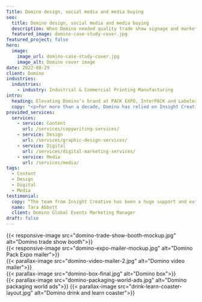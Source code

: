 ```yaml
---
Title: Domino design, social media and media buying
seo:
  title: Domino design, social media and media buying
  description: When Domino needed quality trade show signage and marketing materials for PACK EXPO, InterPACK and Labelexpo, Insight flexed its design and media buying skills to provide results.
  featured_image: domino-case-study-cover.jpg
featured_project: false
hero:
  image:
    image_url: domino-case-study-cover.jpg
    image_alt: Domino cover image
date: 2022-08-29
client: Domino
industries:
  industries:
    - industry: Industrial & Commercial Printing Manufacturing
intro:
  heading: Elevating Domino’s brand at PACK EXPO, InterPACK and Labelexpo Europe
  copy: "<p>For more than a decade, Domino has relied on Insight Creative to help them command notice at packaging and processing trade shows such as PACK EXPO, InterPACK and Labelexpo Europe. Our team created eye-catching graphics for their trade show walls that incorporated QR codes for engagement. We also designed branded plant coasters—coasters with seeds that germinate if planted in soil—to align with Domino’s sustainability message. Our innovative VIP video mailer invited select people to Domino’s PACK EXPO booth with key messaging on eliminating human errors through automation. We showcased Domino’s printing capabilities through a unique pizza box “sell sheet.” During the pandemic, we helped Domino adapt by designing a virtual trade show booth. Finally, our strategic geo-fencing campaigns during PACK EXPO consistently drove booth engagement, while our social media management cultivated a thriving online community for Domino to engage with its audience pre- and post-show.</p><p>As a result of our collaborative efforts, Domino continues to shine as a prominent figure in the printing manufacturing industry. We look forward to further elevating their brand and market presence for years to come.</p>"
provided_services:
  services:
    - service: Content
      url: /services/copywriting-services/
    - service: Design
      url: /services/graphic-design-services/
    - service: Digital
      url: /services/digital-marketing-services/
    - service: Media
      url: /services/media/
tags:
  - Content
  - Design
  - Digital
  - Media
testimonial:
  copy: “The team from Insight Creative has been a huge support and extension of our brand over the years. It’s no coincidence that ‘creative’ is in their name, and that is what they deliver on all counts. We’ve used larger agencies in the past, but none compare to the level of professionalism and creative strength the Insight team provides.”
  name: Tara Abbott
  client: Domino Global Events Marketing Manager
draft: false
---
```


<div class="wrapper-md">
  <div class="flex-grid">
    {{< responsive-image src="domino-trade-show-booth-mockup.jpg" alt="Domino trade show booth">}}
  </div>

  <div class="flex-grid">
    {{< responsive-image src="domino-expo-mailer-mockup.jpg" alt="Domino Pack Expo mailer">}}
  </div>

  <div class="flex-grid">
    {{< parallax-image src="domino-video-mailer-2.jpg" alt="Domino video mailer">}}
  </div>

  <div class="flex-grid">
    {{< parallax-image src="domino-box-final.jpg" alt="Domino box">}}
  </div>

  <div class="flex-grid">
    {{< parallax-image src="domino-packaging-world-ads.jpg" alt="Domino packaging world ads">}}
    {{< parallax-image src="drink-learn-coaster-layout.jpg" alt="Domino drink and learn coaster">}}
  </div>
</div>

